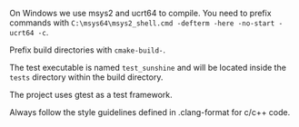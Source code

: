 On Windows we use msys2 and ucrt64 to compile.
You need to prefix commands with `C:\msys64\msys2_shell.cmd -defterm -here -no-start -ucrt64 -c`.

Prefix build directories with `cmake-build-`.

The test executable is named `test_sunshine` and will be located inside the `tests` directory within
the build directory.

The project uses gtest as a test framework.

Always follow the style guidelines defined in .clang-format for c/c++ code.

